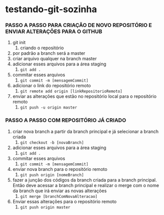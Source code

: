 # testando-git-sozinha

### PASSO A PASSO PARA CRIAÇÃO DE NOVO REPOSITÓRIO E ENVIAR ALTERAÇÕES PARA O GITHUB

1. git init
    1. criando o repositório
2. por padrão a branch será a master
3. criar arquivo qualquer na branch master
4. adicionar esses arquivos para a área staging
    1. `git add .`
5. commitar esses arquivos
    1. `git commit -m [mensagemCommit]`
6. adicionar o link do repositório remoto
    1. `git remote add origin [linkRepositorioRemoto]`
7. enviar as alterações que estão no repositório local para o repositório remoto
    1. `git push -u origin master`

### PASSO A PASSO COM REPOSITÓRIO JÁ CRIADO

1. criar nova branch a partir da branch principal e já selecionar a branch criada
    1. `git checkout -b [novaBranch]`
2. adicionar esses arquivos para a área staging
    1. `git add .`
3. commitar esses arquivos
    1. `git commit -m [mensagemCommit]`
4. enviar nova branch para o repositório remoto
    1. `git push origin [nomeBranch]`
5. fazer a junção dos códigos da branch criada para a branch principal. Então deve acessar a branch principal e realizar o merge com o nome da branch que irá enviar as novas alterações
    1. `git merge [branchComNovaAlteracao]`
6. Enviar essas alterações para o repositório remoto
    1. `git push origin master`
